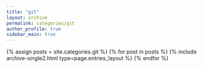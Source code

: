 ```yaml
---
title: "git"
layout: archive
permalink: categories/git
author_profile: true
sidebar_main: true
---
```


{% assign posts = site.categories.git %}
{% for post in posts %} {% include archive-single2.html type=page.entries_layout %} {% endfor %}